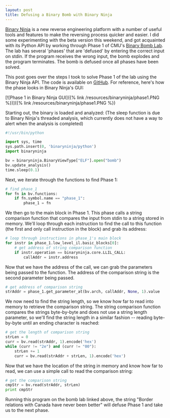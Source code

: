 ```yaml
---
layout: post
title: Defusing a Binary Bomb with Binary Ninja
---
```


[Binary Ninja](https://binary.ninja/) is a new reverse engineering platform with a number of useful tools and features to make the reversing process quicker and easier. I did some experimenting with the beta version this weekend, and got acquainted with its Python API by working through Phase 1 of CMU's [Binary Bomb Lab](http://csapp.cs.cmu.edu/3e/labs.html). The lab has several 'phases' that are 'defused' by entering the correct input on stdin. If the program receives the wrong input, the bomb explodes and the program terminates. The bomb is defused once all phases have been solved.

This post goes over the steps I took to solve Phase 1 of the lab using the Binary Ninja API. The code is available on [GitHub](https://github.com/kukfa/binaryninja-test). For reference, here's how the phase looks in Binary Ninja's GUI:

[![Phase 1 in Binary Ninja GUI]({% link /resources/binaryninja/phase1.PNG %})]({% link /resources/binaryninja/phase1.PNG %})

Starting out, the binary is loaded and analyzed:
(The sleep function is due to Binary Ninja's threaded analysis, which currently does not have a way to alert when the analysis is completed)

```python
#!/usr/bin/python

import sys, time
sys.path.insert(0, 'binaryninja/python')
import binaryninja

bv = binaryninja.BinaryViewType["ELF"].open("bomb")
bv.update_analysis()
time.sleep(0.1)
```

Next, we iterate through the functions to find Phase 1:

```python
# find phase_1
for fn in bv.functions:
	if fn.symbol.name == "phase_1":
		phase_1 = fn
```

We then go to the main block in Phase 1. This phase calls a string comparison function that compares the input from stdin to a string stored in memory. We'll loop through each instruction to find the call to this function (the first and only call instruction in the block) and grab its address:

```python
# loop through instructions in phase_1's main block
for instr in phase_1.low_level_il.basic_blocks[0]:
	# get address of string comparison function
	if instr.operation == binaryninja.core.LLIL_CALL:
		callAddr = instr.address
```

Now that we have the address of the call, we can grab the parameters being passed to the function. The address of the comparison string is the second parameter being passed.

```python
# get address of comparison string
strAddr = phase_1.get_parameter_at(bv.arch, callAddr, None, 1).value
```

We now need to find the string length, so we know how far to read into memory to retrieve the comparison string. The string comparison function compares the strings byte-by-byte and does not use a string length parameter, so we'll find the string length in a similar fashion -- reading byte-by-byte until an ending character is reached:

```python
# get the length of comparison string
strLen = 0
curr = bv.read(strAddr, 1).encode('hex')
while (curr != "2e") and (curr != "00"):
	strLen += 1
	curr = bv.read(strAddr + strLen, 1).encode('hex')
```

Now that we have the location of the string in memory and know how far to read, we can use a simple call to read the comparison string:

```python
# get the comparison string
cmpStr = bv.read(strAddr, strLen)
print cmpStr
```

Running this program on the bomb lab linked above, the string "Border relations with Canada have never been better" will defuse Phase 1 and take us to the next phase.
